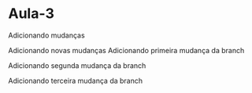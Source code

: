 # Aula-3

Adicionando mudanças

Adicionando novas mudanças
Adicionando primeira mudança da branch

Adicionando segunda mudança da branch

Adicionando terceira mudança da branch
